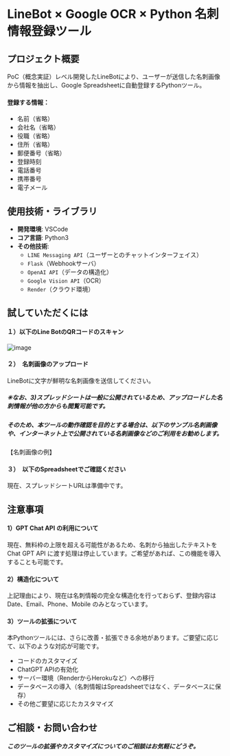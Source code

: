 # LineBot × Google OCR × Python 名刺情報登録ツール
## プロジェクト概要

PoC（概念実証）レベル開発したLineBotにより、ユーザーが送信した名刺画像から情報を抽出し、Google Spreadsheetに自動登録するPythonツール。

#### 登録する情報：
  - 名前（省略）  
  - 会社名（省略）
  - 役職（省略）
  - 住所（省略）
  - 郵便番号（省略）
  - 登録時刻
  - 電話番号
  - 携帯番号
  - 電子メール

## 使用技術・ライブラリ

- **開発環境**: VSCode  
- **コア言語**: Python3
- **その他技術**:  
  - `LINE Messaging API`（ユーザーとのチャットインターフェイス）  
  - `Flask`（Webhookサーバ）  
  - `OpenAI API`（データの構造化）
  - `Google Vision API`（OCR）
  - `Render`（クラウド環境）


## 試していただくには

#### １）以下のLine BotのQRコードのスキャン

![image](https://github.com/user-attachments/assets/00d0b0c5-f8cb-4c6b-94fb-802fbdf687c5)

#### ２）　名刺画像のアップロード

LineBotに文字が鮮明な名刺画像を送信してください。

##### ✳︎なお、3)スプレッドシートは一般に公開されているため、アップロードした名刺情報が他の方からも閲覧可能です。
##### そのため、本ツールの動作確認を目的とする場合は、以下のサンプル名刺画像や、インターネット上で公開されている名刺画像などのご利用をお勧めします。

【名刺画像の例】

#### ３）　以下のSpreadsheetでご確認ください

現在、スプレッドシートURLは準備中です。


## 注意事項

#### 1）GPT Chat API の利用について
現在、無料枠の上限を超える可能性があるため、名刺から抽出したテキストを Chat GPT API に渡す処理は停止しています。ご希望があれば、この機能を導入することも可能です。

#### 2）構造化について
上記理由により、現在は名刺情報の完全な構造化を行っておらず、登録内容はDate、Email、Phone、Mobile のみとなっています。

#### 3）ツールの拡張について
本Pythonツールには、さらに改善・拡張できる余地があります。ご要望に応じて、以下のような対応が可能です。
  - コードのカスタマイズ
  - ChatGPT APIの有効化
  - サーバー環境（RenderからHerokuなど）への移行
  - データベースの導入（名刺情報はSpreadsheetではなく、データベースに保存）
  - その他ご要望に応じたカスタマイズ

## ご相談・お問い合わせ

##### このツールの拡張やカスタマイズについてのご相談はお気軽にどうぞ。







